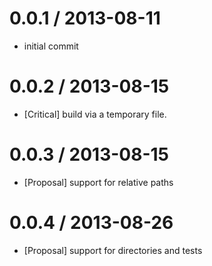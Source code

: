 # 0.0.1 / 2013-08-11
* initial commit

# 0.0.2 / 2013-08-15
* [Critical] build via a temporary file. <br />

# 0.0.3 / 2013-08-15
* [Proposal] support for relative paths <br />

# 0.0.4 / 2013-08-26
* [Proposal] support for directories and tests <br />
